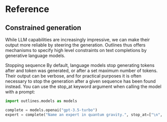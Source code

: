 # Reference

## Constrained generation

While LLM capabilities are increasingly impressive, we can make their output more reliable by steering the generation. Outlines thus offers mechanisms to specify high level constraints on text completions by generative language models.

Stopping sequence
By default, language models stop generating tokens after and <EOS> token was generated, or after a set maximum number of tokens. Their output can be verbose, and for practical purposes it is often necessary to stop the generation after a given sequence has been found instead. You can use the stop_at keyword argument when calling the model with a prompt:

```python
import outlines.models as models

complete = models.openai("gpt-3.5-turbo")
expert = complete("Name an expert in quantum gravity.", stop_at=["\n", "."])
```
